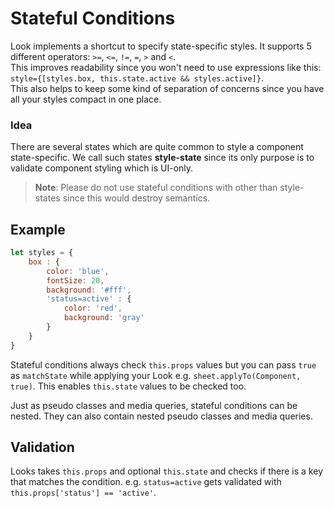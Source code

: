 #  Stateful Conditions

Look implements a shortcut to specify state-specific styles. It supports 5 different operators: `>=`, `<=`, `!=`, `=`, `>` and `<`.<br>
This improves readability since you won't need to use expressions like this: `style={[styles.box, this.state.active && styles.active]}`. <br> 
This also helps to keep some kind of separation of concerns since you have all your styles compact in one place.

### Idea 
There are several states which are quite common to style a component state-specific. We call such states **style-state** since its only purpose is to validate component styling which is UI-only. 
> **Note**: Please do not use stateful conditions with other than style-states since this would destroy semantics.

## Example
```javascript
let styles = {
	box : {
		color: 'blue',
		fontSize: 20,
		background: '#fff',
		'status=active' : {
			color: 'red',
			background: 'gray'
		}
	}
}
```
Stateful conditions always check `this.props` values but you can pass `true` as `matchState` while applying your Look e.g. `sheet.applyTo(Component, true)`. This enables `this.state` values to be checked too.


Just as pseudo classes and media queries, stateful conditions can be nested. They can also contain nested pseudo classes and media queries.

## Validation
Looks takes `this.props` and optional `this.state` and checks if there is a key that matches the condition. e.g. `status=active` gets validated with `this.props['status'] == 'active'`.